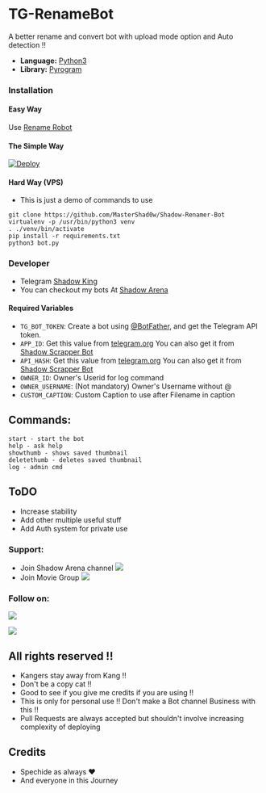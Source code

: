 # TG-RenameBot
A better rename and convert bot with upload mode option 
and Auto detection !!

* **Language:** [Python3](https://www.python.org)
* **Library:** [Pyrogram](https://docs.pyrogram.org)

### Installation

#### Easy Way 
Use [Rename Robot](https://t.me/ShadowRenamerV2Bot) 

#### The Simple Way
[![Deploy](https://www.herokucdn.com/deploy/button.svg)](https://heroku.com/deploy?template=https://github.com/MasterShad0w/Shadow-Renamer-Bot)

#### Hard Way (VPS)
* This is just a demo of commands to use
```
git clone https://github.com/MasterShad0w/Shadow-Renamer-Bot
virtualenv -p /usr/bin/python3 venv
. ./venv/bin/activate
pip install -r requirements.txt
python3 bot.py
```

### Developer 
* Telegram [Shadow King](https://t.me/ShadowKing9o) 
* You can checkout my bots At [Shadow Arena](https://t.me/ShadowsArena)
 

#### Required Variables

* `TG_BOT_TOKEN`: Create a bot using [@BotFather](https://telegram.dog/BotFather), and get the Telegram API token.
* `APP_ID`: Get this value from [telegram.org](https://my.telegram.org/apps)
 You can also get it from [Shadow Scrapper Bot](https://t.me/ShadowScrapperBot)
* `API_HASH`: Get this value from [telegram.org](https://my.telegram.org/apps)
 You can also get it from [Shadow Scrapper Bot](https://t.me/ShadowScrapperBot)
* `OWNER_ID`: Owner's Userid for log command
* `OWNER_USERNAME`: (Not mandatory) Owner's Username without @
* `CUSTOM_CAPTION`: Custom Caption to use after Filename in caption

## Commands:
```
start - start the bot
help - ask help 
showthumb - shows saved thumbnail
deletethumb - deletes saved thumbnail
log - admin cmd 
```
## ToDO
* Increase stability
* Add other multiple useful stuff
* Add Auth system for private use 

### Support:
* Join Shadow Arena channel
<a href="https://t.me/ShadowsArena"><img src="https://img.shields.io/badge/Telegram-2CA5E0?style=for-the-badge&logo=telegram&logoColor=white"></a>
* Join Movie Group
<a href="https://t.me/+9Zhp_GdQVctiNjc1"><img src="https://img.shields.io/badge/Telegram-Join%20Movie%20Group-blue.svg?logo=telegram"></a>

### Follow on:
<p align="left">
<a href="https://github.com/MasterShad0w"><img src="https://img.shields.io/badge/GitHub-Follow%20on%20GitHub-inactive.svg?logo=github"></a>
</p>
<p align="left">
<a href="https://twitter.com/ShadowKing9o"><img src="https://img.shields.io/badge/Twitter-Follow%20on%20Twitter-informational.svg?logo=twitter"></a>
</p>

## All rights reserved !!
* Kangers stay away from Kang !!
* Don't be a copy cat !!
* Good to see if you give me credits if you are using !!
* This is only for personal use !! Don't make a Bot channel Business with this !!
* Pull Requests are always accepted but shouldn't involve increasing complexity of deploying
## Credits 
* Spechide as always ❤️
* And everyone in this Journey 
